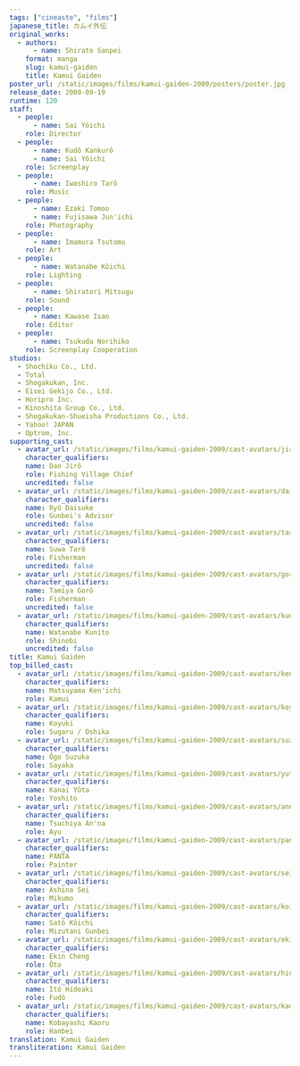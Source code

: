 ```yaml
---
tags: ["cineaste", "films"]
japanese_title: カムイ外伝
original_works:
  - authors:
      - name: Shirato Sanpei
    format: manga
    slug: kamui-gaiden
    title: Kamui Gaiden
poster_url: /static/images/films/kamui-gaiden-2009/posters/poster.jpg
release_date: 2009-09-19
runtime: 120
staff:
  - people:
      - name: Sai Yôichi
    role: Director
  - people:
      - name: Kudô Kankurô
      - name: Sai Yôichi
    role: Screenplay
  - people:
      - name: Iwashiro Tarô
    role: Music
  - people:
      - name: Ezaki Tomoo
      - name: Fujisawa Jun'ichi
    role: Photography
  - people:
      - name: Imamura Tsutomu
    role: Art
  - people:
      - name: Watanabe Kôichi
    role: Lighting
  - people:
      - name: Shiratori Mitsugu
    role: Sound
  - people:
      - name: Kawase Isao
    role: Editor
  - people:
      - name: Tsukuda Norihiko
    role: Screenplay Cooperation
studios:
  - Shochiku Co., Ltd.
  - Total
  - Shogakukan, Inc.
  - Eisei Gekijo Co., Ltd.
  - Horipro Inc.
  - Kinoshita Group Co., Ltd.
  - Shogakukan-Shueisha Productions Co., Ltd.
  - Yahoo! JAPAN
  - Optrom, Inc.
supporting_cast:
  - avatar_url: /static/images/films/kamui-gaiden-2009/cast-avatars/jiro-dan-0.jpg
    character_qualifiers:
    name: Dan Jirô
    role: Fishing Village Chief
    uncredited: false
  - avatar_url: /static/images/films/kamui-gaiden-2009/cast-avatars/daisuke-ryu-0.jpg
    character_qualifiers:
    name: Ryû Daisuke
    role: Gunbei's Advisor
    uncredited: false
  - avatar_url: /static/images/films/kamui-gaiden-2009/cast-avatars/taro-suwa-0.jpg
    character_qualifiers:
    name: Suwa Tarô
    role: Fisherman
    uncredited: false
  - avatar_url: /static/images/films/kamui-gaiden-2009/cast-avatars/goro-tamiya-0.jpg
    character_qualifiers:
    name: Tamiya Gorô
    role: Fisherman
    uncredited: false
  - avatar_url: /static/images/films/kamui-gaiden-2009/cast-avatars/kunito-watanabe-0.jpg
    character_qualifiers:
    name: Watanabe Kunito
    role: Shinobi
    uncredited: false
title: Kamui Gaiden
top_billed_cast:
  - avatar_url: /static/images/films/kamui-gaiden-2009/cast-avatars/kenichi-matsuyama-0.jpg
    character_qualifiers:
    name: Matsuyama Ken'ichi
    role: Kamui
  - avatar_url: /static/images/films/kamui-gaiden-2009/cast-avatars/koyuki-0.jpg
    character_qualifiers:
    name: Koyuki
    role: Sugaru / Oshika
  - avatar_url: /static/images/films/kamui-gaiden-2009/cast-avatars/suzuka-ogo-0.jpg
    character_qualifiers:
    name: Ôgo Suzuka
    role: Sayaka
  - avatar_url: /static/images/films/kamui-gaiden-2009/cast-avatars/yuta-kanai-0.jpg
    character_qualifiers:
    name: Kanai Yûta
    role: Yoshito
  - avatar_url: /static/images/films/kamui-gaiden-2009/cast-avatars/anna-tsuchiya-0.jpg
    character_qualifiers:
    name: Tsuchiya An'na
    role: Ayu
  - avatar_url: /static/images/films/kamui-gaiden-2009/cast-avatars/panta-0.jpg
    character_qualifiers:
    name: PANTA
    role: Painter
  - avatar_url: /static/images/films/kamui-gaiden-2009/cast-avatars/sei-ashina-0.jpg
    character_qualifiers:
    name: Ashina Sei
    role: Mikumo
  - avatar_url: /static/images/films/kamui-gaiden-2009/cast-avatars/koichi-sato-0.jpg
    character_qualifiers:
    name: Satô Kôichi
    role: Mizutani Gunbei
  - avatar_url: /static/images/films/kamui-gaiden-2009/cast-avatars/ekin-cheng-0.jpg
    character_qualifiers:
    name: Ekin Cheng
    role: Ôto
  - avatar_url: /static/images/films/kamui-gaiden-2009/cast-avatars/hideaki-ito-0.jpg
    character_qualifiers:
    name: Itô Hideaki
    role: Fudô
  - avatar_url: /static/images/films/kamui-gaiden-2009/cast-avatars/kaoru-kobayashi-0.jpg
    character_qualifiers:
    name: Kobayashi Kaoru
    role: Hanbei
translation: Kamui Gaiden
transliteration: Kamui Gaiden
---
```

